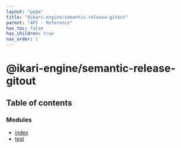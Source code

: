 ```yaml
---
layout: "page"
title: "@ikari-engine/semantic-release-gitout"
parent: "API - Reference"
has_toc: false
has_children: true
nav_order: 1
---
```


# @ikari-engine/semantic-release-gitout

## Table of contents

### Modules

- [index](../wiki/index)
- [test](../wiki/test)
